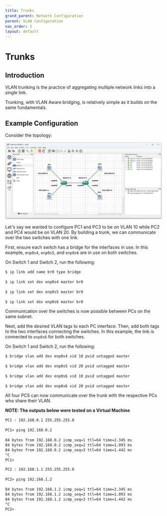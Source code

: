 ```yaml
---
title: Trunks
grand_parent: Network Configuration
parent: VLAN Configuration
nav_order: 3
layout: default
---
```


# Trunks

## Introduction

VLAN trunking is the practice of aggregating multiple network
links into a single link.

Trunking, with VLAN Aware bridging, is relatively simple
as it builds on the same fundamentals.

## Example Configuration

Consider the topology:

![Network Configuration](../../Images/ImagesForNetworkConfiguration/ImageOneForTrunking.png)

Let's say we wanted to configure PC1 and PC3 to be on VLAN 10
while PC2 and PC4 would be on VLAN 20. By building a trunk, we
can communicate over the two switches with one link.

First, ensure each switch has a bridge for the interfaces in use.
In this example, `enp0s4`, `enp0s5`, and `enp0s6` are in use
on both switches.

On Switch 1 and Switch 2, run the following:

```
$ ip link add name br0 type bridge

$ ip link set dev enp0s4 master br0

$ ip link set dev enp0s5 master br0

$ ip link set dev enp0s6 master br0
```

Communication over the switches is now possible between PCs on the
same subnet.

Next, add the desired VLAN tags to each PC interface.
Then, add both tags to the two interfaces connecting the switches.
In this example, the link is connected to `enp0s6` for both switches.

On Switch 1 and Switch 2, run the following:

```
$ bridge vlan add dev enp0s4 vid 10 pvid untagged master

$ bridge vlan add dev enp0s5 vid 20 pvid untagged master

$ bridge vlan add dev enp0s6 vid 10 pvid untagged master

$ bridge vlan add dev enp0s6 vid 20 pvid untagged master

```

All four PCS can now communicate over the trunk with the respective
PCs who share their VLAN.

**NOTE: The outputs below were tested on a Virtual Machine**

```
PC1 : 192.168.0.1 255.255.255.0

PC1> ping 192.168.0.2

84 bytes from 192.168.0.2 icmp_seq=1 ttl=64 time=2.345 ms
84 bytes from 192.168.0.2 icmp_seq=2 ttl=64 time=1.093 ms
84 bytes from 192.168.0.2 icmp_seq=3 ttl=64 time=1.442 ms
^C
PC1>
```

```
PC2 : 192.168.1.1 255.255.255.0

PC2> ping 192.168.1.2

84 bytes from 192.168.1.2 icmp_seq=1 ttl=64 time=2.345 ms
84 bytes from 192.168.1.2 icmp_seq=2 ttl=64 time=1.093 ms
84 bytes from 192.168.1.2 icmp_seq=3 ttl=64 time=1.442 ms
^C
PC2>
```
